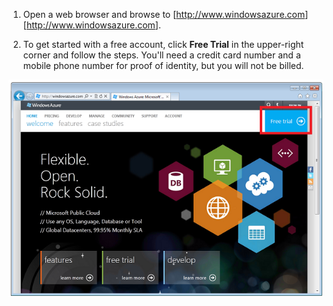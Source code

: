 1.  Open a web browser and browse to [<http://www.windowsazure.com>][<http://www.windowsazure.com>].

2.  To get started with a free account, click **Free Trial** in the upper-right corner and follow the steps. You'll need a credit card number and a mobile phone number for proof of identity, but you will not be billed.

![Azure Web Site][Azure Web Site]

  [Azure Web Site]: ./media/create-azure-account/freetrialonwindowsazurehomepage.png
